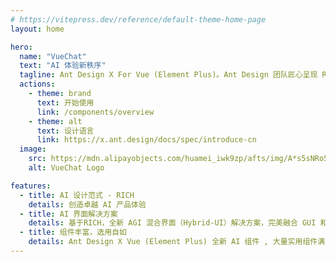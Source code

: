 ```yaml
---
# https://vitepress.dev/reference/default-theme-home-page
layout: home

hero:
  name: "VueChat"
  text: "AI 体验新秩序"
  tagline: Ant Design X For Vue (Element Plus)。Ant Design 团队匠心呈现 RICH 设计范式，打造卓越 AI 界面解决方案，引领智能新体验。
  actions:
    - theme: brand
      text: 开始使用
      link: /components/overview
    - theme: alt
      text: 设计语言
      link: https://x.ant.design/docs/spec/introduce-cn
  image:
    src: https://mdn.alipayobjects.com/huamei_iwk9zp/afts/img/A*s5sNRo5LjfQAAAAAAAAAAAAADgCCAQ/fmt.webp
    alt: VueChat Logo

features:
  - title: AI 设计范式 - RICH
    details: 创造卓越 AI 产品体验
  - title: AI 界面解决方案
    details: 基于RICH，全新 AGI 混合界面（Hybrid-UI）解决方案，完美融合 GUI 和自然会话交互。
  - title: 组件丰富，选用自如
    details: Ant Design X Vue (Element Plus) 全新 AI 组件 , 大量实用组件满足你的需求 , 灵活定制与拓展
---
```

